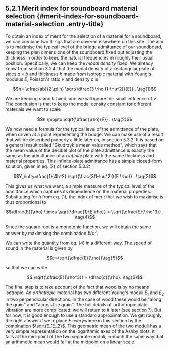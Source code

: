 ## 5.2.1 Merit index for soundboard material selection {#merit-index-for-soundboard-material-selection .entry-title}

To obtain an index of merit for the selection of a material for a
soundboard, we can combine two things that are covered elsewhere on this
site. The aim is to maximise the typical level of the bridge admittance
of our soundboard, keeping the plan dimensions of the soundboard fixed
but adjusting the thickness in order to keep the natural frequencies in
roughly their usual position. Specifically, we can keep the *modal
density* fixed. We already know from section 3.2.4 that the modal
density of a rectangular plate of sides $a \times b$ and thickness
$h$ made from isotropic material with Young's modulus $E$, Poisson's
ratio $\nu$ and density $\rho$ is

$$n= \dfrac{ab}{2 \pi h} \sqrt{\dfrac{3 \rho (1-\nu^2)}{E}} .
\tag{1}$$

We are keeping $a$ and $b$ fixed, and we will ignore the small
influence of $\nu$. The conclusion is that to keep the modal density
constant for different materials we want to scale

$$h \propto \sqrt{\dfrac{\rho}{E}} . \tag{2}$$

We now need a formula for the typical level of the admittance of the
plate, when driven at a point representing the bridge. We can make use
of a result that will be described properly a little later on, in
section 5.3.2. It is based on a general result called "Skudrzyk's mean
value method", which says that the mean value of the decibel plot of the
plate admittance is exactly the same as the admittance of an *infinite*
plate with the same thickness and material properties. This
infinite-plate admittance has a simple closed-form solution, given in
eq. (2) of section 5.3.2:

$$Y_\infty=\frac{1}{4h^2} \sqrt{\frac{3(1-\nu^2)}{E \rho}} .
\tag{3}$$

This gives us what we want, a simple measure of the typical level of the
admittance which captures its dependence on the material properties.
Substituting for $h$ from eq. (1), the index of merit that we wish to
maximise is thus proportional to

$$\dfrac{E}{\rho} \times \sqrt{\dfrac{1}{E \rho}} =
\sqrt{\dfrac{E}{\rho^3}} . \tag{4}$$

Since the square root is a monotonic function, we will obtain the same
answer by maximising the combination $E/\rho^3$.

We can write the quantity from eq. (4) in a different way. The speed of
sound in the material is given by

$$c=\sqrt{\dfrac{E}{\rho}}\tag{5}$$

so that we can write

$$ \sqrt{\dfrac{E}{\rho^3}} = \dfrac{c}{\rho}. \tag{6}$$

The final step is to take account of the fact that wood is by no means
isotropic. An *orthotropic* material has two different Young's moduli
$E_1$ and $E_2$ in two perpendicular directions: in the case of wood
these would be "along the grain" and "across the grain". The full
details of orthotropic plate vibration are more complicated: we will
return to it later (see section ?). But for now, it is good enough to
use a standard approximation. We get roughly the right answer if we
replace $E$ everywhere in this section by the combination
$\sqrt{E_1E_2}$. This geometric mean of the two moduli has a very
simple representation on the logarithmic axes of the Ashby plots: it
falls at the mid-point of the two separate moduli, in much the same way
that an arithmetic mean would fall at the midpoint on a linear scale.
